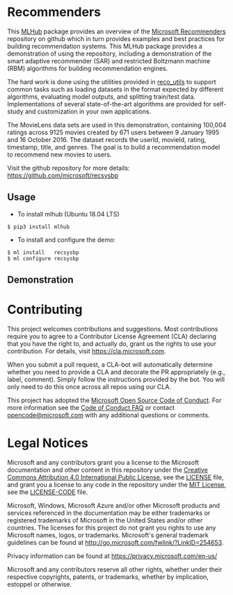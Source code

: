 # Recommenders 

This [MLHub](https://mlhub.ai) package provides an overview of the
[Microsoft Recommenders](https://github.com/microsoft/recommenders)
repository on github which in turn provides examples and best
practices for building recommendation systems. This MLHub package
provides a demonstration of using the repository, including a
demonstration of the smart adaptive recommender (SAR) and restricted
Boltzmann machine (RBM) algorithms for building recommendation
engines.

The hard work is done using the utilities provided in
[reco_utils](https://github.com/microsoft/recommenders/tree/master/reco_utils)
to support common tasks such as loading datasets in the format
expected by different algorithms, evaluating model outputs, and
splitting train/test data. Implementations of several state-of-the-art
algorithms are provided for self-study and customization in your own
applications.

The MovieLens data sets are used in this demonstration, containing
100,004 ratings across 9125 movies created by 671 users between
9 January 1995 and 16 October 2016. The dataset records the userId,
movieId, rating, timestamp, title, and genres. The goal is to build a
recommendation model to recommend new movies to users.

Visit the github repository for more details:
<https://github.com/microsoft/recsysbp>


## Usage

- To install mlhub (Ubuntu 18.04 LTS)

```console
$ pip3 install mlhub
```

- To install and configure the demo:

```console
$ ml install   recsysbp
$ ml configure recsysbp
```

## Demonstration



# Contributing

This project welcomes contributions and suggestions.  Most
contributions require you to agree to a Contributor License Agreement
(CLA) declaring that you have the right to, and actually do, grant us
the rights to use your contribution. For details, visit
https://cla.microsoft.com.

When you submit a pull request, a CLA-bot will automatically determine
whether you need to provide a CLA and decorate the PR appropriately
(e.g., label, comment). Simply follow the instructions provided by the
bot. You will only need to do this once across all repos using our
CLA.

This project has adopted the [Microsoft Open Source Code of
Conduct](https://opensource.microsoft.com/codeofconduct/).  For more
information see the [Code of Conduct
FAQ](https://opensource.microsoft.com/codeofconduct/faq/) or contact
[opencode@microsoft.com](mailto:opencode@microsoft.com) with any
additional questions or comments.

# Legal Notices

Microsoft and any contributors grant you a license to the Microsoft
documentation and other content in this repository under the [Creative
Commons Attribution 4.0 International Public
License](https://creativecommons.org/licenses/by/4.0/legalcode), see
the [LICENSE](LICENSE) file, and grant you a license to any code in
the repository under the [MIT
License](https://opensource.org/licenses/MIT), see the
[LICENSE-CODE](LICENSE-CODE) file.

Microsoft, Windows, Microsoft Azure and/or other Microsoft products
and services referenced in the documentation may be either trademarks
or registered trademarks of Microsoft in the United States and/or
other countries.  The licenses for this project do not grant you
rights to use any Microsoft names, logos, or trademarks.  Microsoft's
general trademark guidelines can be found at
http://go.microsoft.com/fwlink/?LinkID=254653.

Privacy information can be found at
https://privacy.microsoft.com/en-us/

Microsoft and any contributors reserve all other rights, whether under
their respective copyrights, patents, or trademarks, whether by
implication, estoppel or otherwise.
